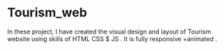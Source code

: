 # Tourism_web
In these project, I have created the visual design and layout of Tourism website using skills of HTML CSS $ JS . It is fully responsive +animated .
